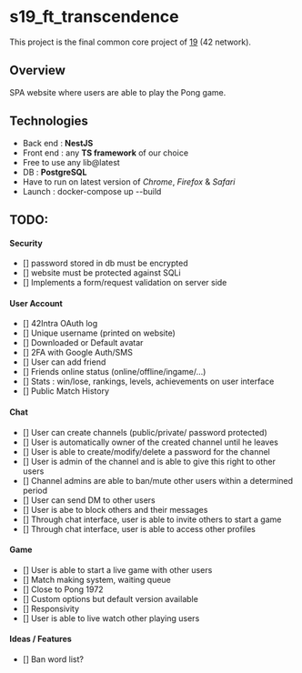 # s19_ft_transcendence

This project is the final common core project of [19](http://www.s19.be/) (42 network).

## Overview

SPA website where users are able to play the Pong game.

## Technologies

- Back end : __NestJS__
- Front end : any __TS framework__ of our choice
- Free to use any lib@latest
- DB : __PostgreSQL__
- Have to run on latest version of _Chrome_, _Firefox_ & _Safari_
- Launch : docker-compose up --build

## TODO:

#### Security
- [] password stored in db must be encrypted
- [] website must be protected against SQLi
- [] Implements a form/request validation on server side

#### User Account
- [] 42Intra OAuth log
- [] Unique username (printed on website)
- [] Downloaded or Default avatar
- [] 2FA with Google Auth/SMS
- [] User can add friend 
- [] Friends online status (online/offline/ingame/...)
- [] Stats : win/lose, rankings, levels, achievements on user interface
- [] Public Match History

#### Chat
- [] User can create channels (public/private/ password protected)
- [] User is automatically owner of the created channel until he leaves
- [] User is able to create/modify/delete a password for the channel
- [] User is admin of the channel and is able to give this right to other users
- [] Channel admins are able to ban/mute other users within a determined period
- [] User can send DM to other users
- [] User is abe to block others and their messages
- [] Through chat interface, user is able to invite others to start a game
- [] Through chat interface, user is able to access other profiles

#### Game
- [] User is able to start a live game with other users
- [] Match making system, waiting queue
- [] Close to Pong 1972
- [] Custom options but default version available
- [] Responsivity
- [] User is able to live watch other playing users

#### Ideas / Features
- [] Ban word list?

